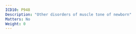 ```yaml
---
ICD10: P948
Description: "Other disorders of muscle tone of newborn"
Matters: No
Weight: 0
---
```


